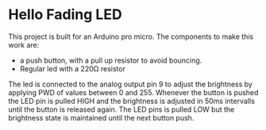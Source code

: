 # Hello Fading LED

This project is built for an Arduino pro micro. The components to make this work are:
* a push button, with a pull up resistor to avoid bouncing.
* Regular led with a 220Ω resistor

The led is connected to the analog output pin 9 to adjust the brightness by applying PWD of values between 0 and 255. 
Whenever the button is pushed the LED pin is pulled HIGH and the brightness is adjusted in 50ms intervalls until the button is released again. The LED pins is pulled LOW but the brightness state is maintained until the next button push.
